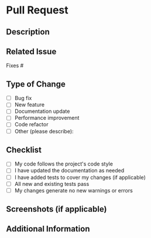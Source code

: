 # Pull Request

## Description
<!-- Describe your changes in detail -->

## Related Issue
<!-- If fixing a bug or implementing a feature, please link the related issue here -->
Fixes #

## Type of Change
- [ ] Bug fix
- [ ] New feature
- [ ] Documentation update
- [ ] Performance improvement
- [ ] Code refactor
- [ ] Other (please describe):

## Checklist
- [ ] My code follows the project's code style
- [ ] I have updated the documentation as needed
- [ ] I have added tests to cover my changes (if applicable)
- [ ] All new and existing tests pass
- [ ] My changes generate no new warnings or errors

## Screenshots (if applicable)
<!-- Add screenshots here if your PR includes visual changes -->

## Additional Information
<!-- Any additional information or context about the PR --> 